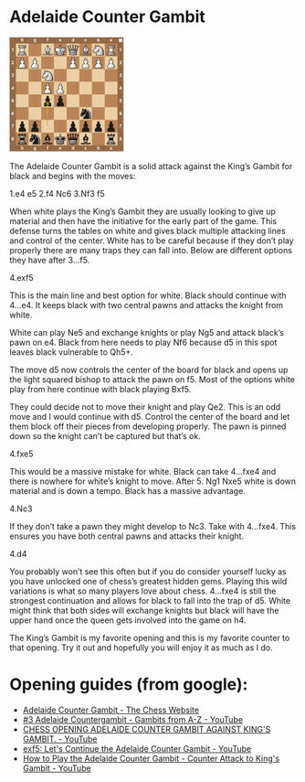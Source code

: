Adelaide Counter Gambit
===
<img src="img/adelaide-counter-gambit.png" width="200">


The Adelaide Counter Gambit is a solid attack against the King’s Gambit for black and begins with the moves:

1.e4 e5
2.f4 Nc6
3.Nf3 f5

When white plays the King’s Gambit they are usually looking to give up material and then have the initiative for the early part of the game. This defense turns the tables on white and gives black multiple attacking lines and control of the center. White has to be careful because if they don’t play properly there are many traps they can fall into. Below are different options they have after 3…f5.

4.exf5

This is the main line and best option for white. Black should continue with 4…e4. It keeps black with two central pawns and attacks the knight from white.

White can play Ne5 and exchange knights or play Ng5 and attack black’s pawn on e4. Black from here needs to play Nf6 because d5 in this spot leaves black vulnerable to Qh5+.

The move d5 now controls the center of the board for black and opens up the light squared bishop to attack the pawn on f5. Most of the options white play from here continue with black playing Bxf5.

They could decide not to move their knight and play Qe2. This is an odd move and I would continue with d5. Control the center of the board and let them block off their pieces from developing properly. The pawn is pinned down so the knight can’t be captured but that’s ok.

4.fxe5

This would be a massive mistake for white. Black can take 4…fxe4 and there is nowhere for white’s knight to move. After 5. Ng1 Nxe5 white is down material and is down a tempo. Black has a massive advantage.

4.Nc3

If they don’t take a pawn they might develop to Nc3. Take with 4…fxe4. This ensures you have both central pawns and attacks their knight.

4.d4

You probably won’t see this often but if you do consider yourself lucky as you have unlocked one of chess’s greatest hidden gems. Playing this wild variations is what so many players love about chess. 4…fxe4 is still the strongest continuation and allows for black to fall into the trap of d5. White might think that both sides will exchange knights but black will have the upper hand once the queen gets involved into the game on h4.

The King’s Gambit is my favorite opening and this is my favorite counter to that opening. Try it out and hopefully you will enjoy it as much as I do.


Opening guides (from google):
===
+ [Adelaide Counter Gambit - The Chess Website](https://www.thechesswebsite.com/adelaide-counter-gambit/)
+ [#3 Adelaide Countergambit - Gambits from A-Z - YouTube](https://www.youtube.com/watch?v=eTW0cak9jW4)
+ [CHESS OPENING ADELAIDE COUNTER GAMBIT AGAINST KING'S GAMBIT. - YouTube](https://www.youtube.com/watch?v=xVLj_H-Y8kI)
+ [exf5: Let's Continue the Adelaide Counter Gambit - YouTube](https://www.youtube.com/watch?v=XUBuduM9hhk)
+ [How to Play the Adelaide Counter Gambit - Counter Attack to King's Gambit - YouTube](https://www.youtube.com/watch?v=3i9wQJ0FX4s)
